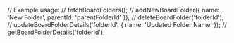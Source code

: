 // Example usage:
// fetchBoardFolders();
// addNewBoardFolder({ name: 'New Folder', parentId: 'parentFolderId' });
// deleteBoardFolder('folderId');
// updateBoardFolderDetails('folderId', { name: 'Updated Folder Name' });
// getBoardFolderDetails('folderId');